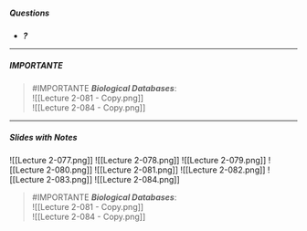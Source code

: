 ##### Questions
- ***?***

---
##### IMPORTANTE

> #IMPORTANTE ***Biological Databases***: <br>![[Lecture 2-081 - Copy.png]]<br>![[Lecture 2-084 - Copy.png]]

---
##### Slides with Notes
![[Lecture 2-077.png]] ![[Lecture 2-078.png]] ![[Lecture 2-079.png]] ![[Lecture 2-080.png]] ![[Lecture 2-081.png]] ![[Lecture 2-082.png]] ![[Lecture 2-083.png]] ![[Lecture 2-084.png]]

> #IMPORTANTE ***Biological Databases***: <br>![[Lecture 2-081 - Copy.png]]<br>![[Lecture 2-084 - Copy.png]]
